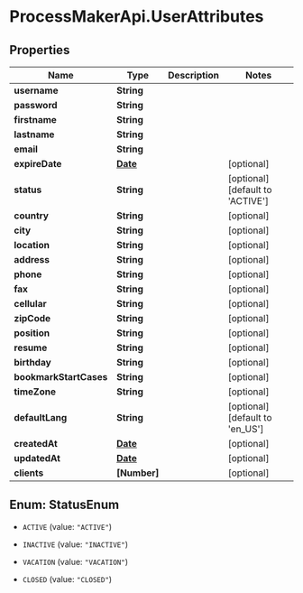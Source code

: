 # ProcessMakerApi.UserAttributes

## Properties
Name | Type | Description | Notes
------------ | ------------- | ------------- | -------------
**username** | **String** |  | 
**password** | **String** |  | 
**firstname** | **String** |  | 
**lastname** | **String** |  | 
**email** | **String** |  | 
**expireDate** | [**Date**](DateTime.md) |  | [optional] 
**status** | **String** |  | [optional] [default to &#39;ACTIVE&#39;]
**country** | **String** |  | [optional] 
**city** | **String** |  | [optional] 
**location** | **String** |  | [optional] 
**address** | **String** |  | [optional] 
**phone** | **String** |  | [optional] 
**fax** | **String** |  | [optional] 
**cellular** | **String** |  | [optional] 
**zipCode** | **String** |  | [optional] 
**position** | **String** |  | [optional] 
**resume** | **String** |  | [optional] 
**birthday** | **String** |  | [optional] 
**bookmarkStartCases** | **String** |  | [optional] 
**timeZone** | **String** |  | [optional] 
**defaultLang** | **String** |  | [optional] [default to &#39;en_US&#39;]
**createdAt** | [**Date**](DateTime.md) |  | [optional] 
**updatedAt** | [**Date**](DateTime.md) |  | [optional] 
**clients** | **[Number]** |  | [optional] 


<a name="StatusEnum"></a>
## Enum: StatusEnum


* `ACTIVE` (value: `"ACTIVE"`)

* `INACTIVE` (value: `"INACTIVE"`)

* `VACATION` (value: `"VACATION"`)

* `CLOSED` (value: `"CLOSED"`)




